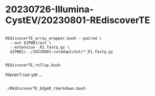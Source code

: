 
#	20230726-Illumina-CystEV/20230801-REdiscoverTE


```

REdiscoverTE_array_wrapper.bash --paired \
  --out ${PWD}/out \
  --extension _R1.fastq.gz \
  ${PWD}/../20230801-cutadapt/out/*_R1.fastq.gz

```


```

REdiscoverTE_rollup.bash

```





Haven't run yet ...
```

./REdiscoverTE_EdgeR_rmarkdown.bash

```


